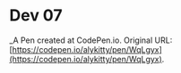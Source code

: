 # Dev 07
 _A Pen created at CodePen.io. Original URL: [https://codepen.io/alykitty/pen/WqLgyx](https://codepen.io/alykitty/pen/WqLgyx).

 